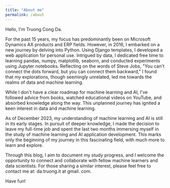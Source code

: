 ```yaml
---
title: "About me"
permalink: /about
---
```

Hello, I'm Truong Cong Da.

For the past 15 years, my focus has predominantly been on Microsoft Dynamics AX products and ERP fields. However, in 2016, I embarked on a new journey by delving into Python. Using Django templates, I developed a web application for personal use. Intrigued by data, I dedicated free time to learning pandas, numpy, matplotlib, seaborn, and conducted experiments using Jupyter notebooks. Reflecting on the words of Steve Jobs, "You can't connect the dots forward, but you can connect them backward," I found that my explorations, though seemingly unrelated, led me towards the realms of data and machine learning.

While I don't have a clear roadmap for machine learning and AI, I've followed advice from books, watched educational videos on YouTube, and absorbed knowledge along the way. This unplanned journey has ignited a keen interest in data and machine learning.

As of December 2023, my understanding of machine learning and AI is still in its early stages. In pursuit of deeper knowledge, I made the decision to leave my full-time job and spent the last two months immersing myself in the study of machine learning and AI application development. This marks only the beginning of my journey in this fascinating field, with much more to learn and explore.

Through this blog, I aim to document my study progress, and I welcome the opportunity to connect and collaborate with fellow machine learners and data scientists. For those sharing a similar interest, please feel free to contact me at:
da.truong.it at gmail. com.

Have fun!

 
